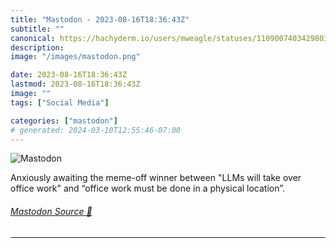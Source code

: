 ```yaml
---
title: "Mastodon - 2023-08-16T18:36:43Z"
subtitle: ""
canonical: https://hachyderm.io/users/mweagle/statuses/110900740342980351
description:
image: "/images/mastodon.png"

date: 2023-08-16T18:36:43Z
lastmod: 2023-08-16T18:36:43Z
image: ""
tags: ["Social Media"]

categories: ["mastodon"]
# generated: 2024-03-10T12:55:46-07:00
---
```

![Mastodon](/images/mastodon.png)

<p>Anxiously awaiting the meme-off winner between &quot;LLMs will take over office work&quot; and “office work must be done in a physical location”.</p>


###### [Mastodon Source 🐘](https://hachyderm.io/@mweagle/110900740342980351)

___
